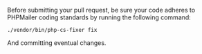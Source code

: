 Before submitting your pull request, be sure your code adheres to PHPMailer
coding standards by running the following command:

`./vendor/bin/php-cs-fixer fix`

And committing eventual changes.
